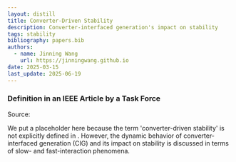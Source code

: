 ```yaml
---
layout: distill
title: Converter-Driven Stability
description: Converter-interfaced generation's impact on stability
tags: stability
bibliography: papers.bib
authors:
  - name: Jinning Wang
    url: https://jinningwang.github.io
date: 2025-03-15
last_update: 2025-06-19
---
```


### Definition in an IEEE Article by a Task Force

Source: <d-cite key="hatziargyriou2021stability"></d-cite>

We put a placeholder here because the term 'converter-driven stability' is not explicitly defined in <d-cite key="hatziargyriou2021stability"></d-cite>.
However, the dynamic behavior of converter-interfaced generation (CIG) and its impact on stability is discussed in terms of slow- and fast-interaction phenomena.
